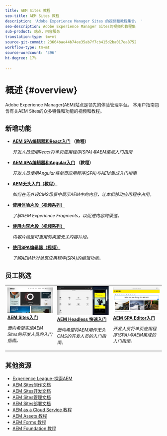 ```yaml
---
title: AEM Sites 教程
seo-title: AEM Sites 教程
description: 'Adobe Experience Manager Sites 的视频和教程集合。 '
seo-description: Adobe Experience Manager Sites的视频和教程集
sub-product: 站点，内容服务
translation-type: tm+mt
source-git-commit: 23664bae44b74ee35ab7f7cb415d2ba017ea8752
workflow-type: tm+mt
source-wordcount: '396'
ht-degree: 17%

---
```



# 概述 {#overview}

Adobe Experience Manager(AEM)站点是领先的体验管理平台。 本用户指南包含有关AEM Sites的众多特性和功能的视频和教程。

## 新增功能

* **[AEM SPA编辑器和React入门](https://docs.adobe.com/content/help/en/experience-manager-learn/spa-react-tutorial/overview.html) （教程）**

   *开发人员使用React将单页应用程序(SPA)与AEM集成入门指南*

* **[AEM SPA编辑器和Angular入门](https://docs.adobe.com/content/help/en/experience-manager-learn/spa-angular-tutorial/overview.html) （教程）**

   *开发人员使用Angular将单页应用程序(SPA)与AEM集成入门指南*

* **[AEM无头入门（教程）](https://docs.adobe.com/content/help/en/experience-manager-learn/getting-started-with-aem-headless/overview.html)**

   *如何在无外设CMS场景中展示AEM中的内容，让本机移动应用程序占用。*

* **[使用体验片段（视频系列）](./experience-fragments/experience-fragments-feature-video-use.md)**

   *了解AEM Experience Fragments，以促进内容跨渠道。*

* **[使用内容片段（视频系列）](./content-fragments/content-fragments-feature-video-use.md)**

   *内容片段是可重用的渠道无关内容片段。*

* **[使用SPA编辑器（视频）](./spa-editor/spa-editor-framework-feature-video-use.md)**

   *了解AEM针对单页应用程序(SPA)的编辑功能。*

## 员工挑选

<table>
<tr>
  <td>
    <a href="https://docs.adobe.com/content/help/en/experience-manager-learn/getting-started-wknd-tutorial-develop/overview.html">
      <img alt="AEM Sites - WKND 教程快速入门" src="./assets/aem-wknd-tutorial.png" />
    </a>
    <div>
      <a href="https://docs.adobe.com/content/help/en/experience-manager-learn/getting-started-wknd-tutorial-develop/overview.html">
    <strong>AEM Sites入门</strong>
    </a>
    </div>
    <p>
    <em>面向希望实施AEM Sites的开发人员的入门指南。</em>
    <p>
  </td>
  <td>
    <a href="https://docs.adobe.com/content/help/en/experience-manager-learn/getting-started-with-aem-headless/overview.html">
    <img alt="AEM Headless 快速入门" src="./assets/aem-headless-tutorial.png" />
    </a>
    <div>
    <a href="https://docs.adobe.com/content/help/en/experience-manager-learn/getting-started-with-aem-headless/overview.html">
    <strong>AEM Headless 快速入门</strong>
    </a>
    </div>
    <p>
    <em>面向希望将AEM用作无头CMS的开发人员的入门指南。</em>
    </p>
  </td>
  <td>
    <a href="https://docs.adobe.com/content/help/en/experience-manager-learn/spa-react-tutorial/overview.html">
      <img alt="AEM SPA Editor入门" src="./assets/aem-wknd-spa-editor-tutorial.png" />
    </a>
     <div>
      <a href="https://docs.adobe.com/content/help/en/experience-manager-learn/spa-react-tutorial/overview.html">
        <strong>AEM SPA Editor入门</strong>
      </a>
    </div>
    <p>
    <em>开发人员将单页应用程序(SPA)与AEM集成的入门指南。</em>
    <p>
  </td>
</tr>
</table>

## 其他资源

* [Experience League-探索AEM](https://experienceleague.adobe.com/#recommended/solutions/experience-manager)
* [AEM Sites创作文档](https://helpx.adobe.com/experience-manager/6-5/sites/authoring/user-guide.html)
* [AEM Sites开发文档](https://helpx.adobe.com/experience-manager/6-5/sites/developing/user-guide.html)
* [AEM Sites管理文档](https://helpx.adobe.com/experience-manager/6-5/sites/administering/user-guide.html)
* [AEM Sites部署文档](https://helpx.adobe.com/experience-manager/6-5/sites/deploying/user-guide.html)
* [AEM as a Cloud Service 教程](/help/cloud-service/overview.md)
* [AEM Assets 教程](/help/assets/overview.md)
* [AEM Forms 教程](/help/forms/overview.md)
* [AEM Foundation 教程](/help/foundation/overview.md)
